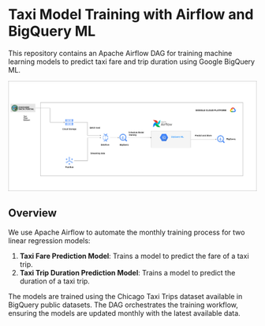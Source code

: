 # Taxi Model Training with Airflow and BigQuery ML

This repository contains an Apache Airflow DAG for training machine learning models to predict taxi fare and trip duration using Google BigQuery ML. 

![Airflow DAG](airflow_dag.png)
## Overview

We use Apache Airflow to automate the monthly training process for two linear regression models:
1. **Taxi Fare Prediction Model**: Trains a model to predict the fare of a taxi trip.
2. **Taxi Trip Duration Prediction Model**: Trains a model to predict the duration of a taxi trip.

The models are trained using the Chicago Taxi Trips dataset available in BigQuery public datasets. The DAG orchestrates the training workflow, ensuring the models are updated monthly with the latest available data.
